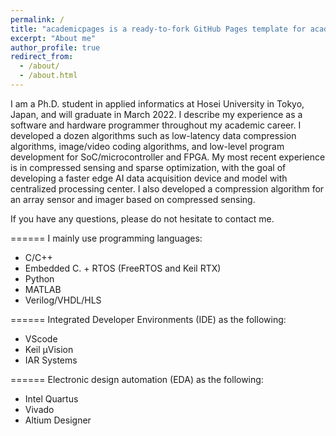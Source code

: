 ```yaml
---
permalink: /
title: "academicpages is a ready-to-fork GitHub Pages template for academic personal websites"
excerpt: "About me"
author_profile: true
redirect_from: 
  - /about/
  - /about.html
---
```

I am a Ph.D. student in applied informatics at Hosei University in Tokyo, Japan, and will graduate in March 2022. I describe my experience as a software and hardware programmer throughout my academic career. I developed a dozen algorithms such as low-latency data compression algorithms, image/video coding algorithms, and low-level program development for SoC/microcontroller and FPGA. My most recent experience is in compressed sensing and sparse optimization, with the goal of developing a faster edge AI data acquisition device and model with centralized processing center. I also developed a compression algorithm for an array sensor and imager based on compressed sensing. 

If you have any questions, please do not hesitate to contact me. 

======
I mainly use programming languages:
- C/C++
- Embedded C. + RTOS (FreeRTOS and Keil RTX)
- Python
- MATLAB
- Verilog/VHDL/HLS

======
Integrated Developer Environments (IDE) as the following:
- VScode
- Keil μVision
- IAR Systems

======
Electronic design automation (EDA) as the following:
- Intel Quartus
- Vivado
- Altium Designer
